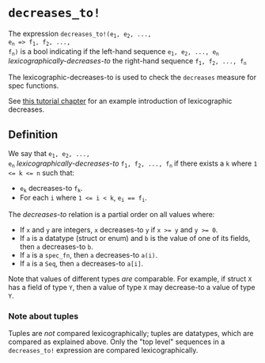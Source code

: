 # `decreases_to!`

The expression <code>decreases_to!(e<sub>1</sub>, e<sub>2</sub>, ..., e<sub>n</sub> => f<sub>1</sub>, f<sub>2</sub>, ..., f<sub>n</sub>)</code> is a bool indicating
if the left-hand sequence
<code>e<sub>1</sub>, e<sub>2</sub>, ..., e<sub>n</sub></code>
_lexicographically-decreases-to_
the right-hand sequence
<code>f<sub>1</sub>, f<sub>2</sub>, ..., f<sub>n</sub></code>

The lexicographic-decreases-to
is used to check the `decreases` measure for spec functions.

See [this tutorial chapter](./lex_mutual.md) for an example introduction of lexicographic
decreases.

## Definition

We say that
<code>e<sub>1</sub>, e<sub>2</sub>, ..., e<sub>n</sub></code>
_lexicographically-decreases-to_
<code>f<sub>1</sub>, f<sub>2</sub>, ..., f<sub>n</sub></code>
if there exists a `k` where `1 <= k <= n` such that:

 * <code>e<sub>k</sub></code> decreases-to <code>f<sub>k</sub></code>.
 * For each `i` where `1 <= i < k`,
    <code>e<sub>i</sub> == f<sub>i</sub></code>.

The _decreases-to_ relation is a partial order on all values where:

 * If `x` and `y` are integers, `x` decreases-to `y` if `x >= y` and `y >= 0`.
 * If `a` is a datatype (struct or enum)
    and `b` is the value of one of its fields, then `a` decreases-to `b`.
 * If `a` is a `spec_fn`, then `a` decreases-to `a(i)`.
 * If `a` is a `Seq`, then `a` decreases-to `a[i]`.

Note that values of different types _are_ comparable. For example, if struct `X` has a field
of type `Y`, then a value of type `X` may decrease-to a value of type `Y`.

### Note about tuples

Tuples are _not_ compared lexicographically; tuples are datatypes, which are compared
as explained above.
Only the "top level" sequences in a `decreases_to!` expression are compared lexicographically.
